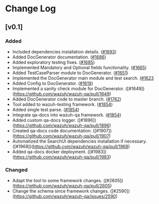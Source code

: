 # Change Log

## [v0.1]

### Added
  - Included dependencies installation details. ([#1693](https://github.com/wazuh/wazuh-qa/pull/1693))
  - Added DocGenerator documentation. ([#1686](https://github.com/wazuh/wazuh-qa/pull/1686))
  - Added exploratory testing fixes. ([#1685](https://github.com/wazuh/wazuh-qa/pull/1685))
  - Implemented Mandatory and Optional fields functionality. ([#1665](https://github.com/wazuh/wazuh-qa/pull/1665))
  - Added TestCaseParser module to DocGenerator. ([#1651](https://github.com/wazuh/wazuh-qa/pull/1651))
  - Implemented the DocGenerator main module and test search. ([#1623](https://github.com/wazuh/wazuh-qa/pull/1623)
  - Added Config to DocGenerator. ([#1619](https://github.com/wazuh/wazuh-qa/pull/1619))
  - Implemented a sanity check module for DocGenerator. ([#1649])(https://github.com/wazuh/wazuh-qa/pull/1649)
  - Added DocGenerator code to master branch. ([#1762](https://github.com/wazuh/wazuh-qa/pull/1762))
  - Tool added to wazuh-testing framework. ([#1854](https://github.com/wazuh/wazuh-qa/pull/1854))
  - Added single test parse. ([#1854](https://github.com/wazuh/wazuh-qa/pull/1854))
  - Integrate qa-docs into wazuh-qa framework. ([#1854](https://github.com/wazuh/wazuh-qa/pull/1854))
  - Added custom qa-docs logger. ([#1896])(https://github.com/wazuh/wazuh-qa/pull/1896)
  - Created qa-docs code documentation. ([#1907])(https://github.com/wazuh/wazuh-qa/pull/1907)
  - Automatized the SearchUI dependencies installation if necessary. ([#1968])(https://github.com/wazuh/wazuh-qa/pull/1968)
  - Added qa-docs docker deployment. ([#1983])(https://github.com/wazuh/wazuh-qa/pull/1983)

### Changed

- Adapt the tool to some framework changes. ([#2605])(https://github.com/wazuh/wazuh-qa/pull/2605)
- Change the schema since framework changes. ([#2590])(https://github.com/wazuh/wazuh-qa/issues/2590)